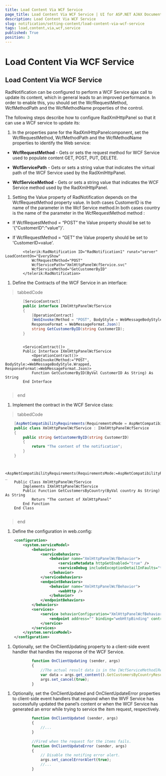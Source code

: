 ```yaml
---
title: Load Content Via WCF Service
page_title: Load Content Via WCF Service | UI for ASP.NET AJAX Documentation
description: Load Content Via WCF Service
slug: notification/setting-content/load-content-via-wcf-service
tags: load,content,via,wcf,service
published: True
position: 3
---
```


# Load Content Via WCF Service



## Load Content Via WCF Service

RadNotification can be configured to perform a WCF Service ajax call to update its content, which in general leads to an improved performance. In order to enable this, you should set the WcfRequestMethod, WcfMethodPath and the WcfMethodName properties of the control.

The following steps describe how to configure RadXmlHttpPanel so that it can use a WCF service to update its:

1. In the properties pane for the RadXmlHttpPanelcomponent, set the WcfRequestMethod, WcfMethodPath and the WcfMethodName properties to identify the Web service:

* __WcfRequestMethod__ - Gets or sets the request method for WCF Service used to populate content GET, POST, PUT, DELETE.

* __WcfServicePath__ - Gets or sets a string value that indicates the virtual path of the WCF Service used by the RadXmlHttpPanel.

* __WcfServiceMethod__ - Gets or sets a string value that indicates the WCF Service method used by the RadXmlHttpPanel.

1. Setting the Value property of RadNotification depends on the WcfRequestMethod property value. In both cases CustomerID is the name of the parameter in the Wcf Service method.In both cases country is the name of the parameter in the WcfRequestMethod method :

* If WcfRequestMethod = “POST” the Value property should be set to '{"CustomerID":"value"}'.

* If WcfRequestMethod = “GET” the Value property should be set to 'CustomerID=value'.

````ASPNET
	    <telerik:RadNotification ID="RadNotification1" runat="server" LoadContentOn="EveryShow"
			WcfRequestMethod="POST"
			WcfServicePath="XmlHttpPanelWcfService.svc"
			WcfServiceMethod="GetCustomerByID"
	    </telerik:RadNotification>
````



1. Define the Contracts of the WCF Service in an interface:

>tabbedCode

````C#
	    [ServiceContract]
	    public interface IXmlHttpPanelWcfService
	    {
		    [OperationContract]
		    [WebInvoke(Method = "POST", BodyStyle = WebMessageBodyStyle.Wrapped,
		    ResponseFormat = WebMessageFormat.Json)]
		    string GetCustomerByID(string CustomerID);
	    }
````
````VB
	
	    <ServiceContract()> _
	    Public Interface IXmlHttpPanelWcfService
	        <OperationContract()> _
	        <WebInvoke(Method:="POST", BodyStyle:=WebMessageBodyStyle.Wrapped, ResponseFormat:=WebMessageFormat.Json)> _
	        Function GetCustomerByID(ByVal CustomerID As String) As String
	    End Interface
	
````
>end

1. Implement the contract in the WCF Service class:

>tabbedCode

````C#
	[AspNetCompatibilityRequirements(RequirementsMode = AspNetCompatibilityRequirementsMode.Allowed)]
	public class XmlHttpPanelWcfService : IXmlHttpPanelWcfService
	{
	    public string GetCustomerByID(string CustomerID)
	    {
	        return "The content of the notification";
	    }
	}
````
````VB
	
	<AspNetCompatibilityRequirements(RequirementsMode:=AspNetCompatibilityRequirementsMode.Allowed)> _
	Public Class XmlHttpPanelWcfService
	    Implements IXmlHttpPanelWcfService
	    Public Function GetCustomersByCountry(ByVal country As String) As String
	        Return "The content of XmlHttpPanel"
	    End Function
	End Class
	
````
>end

1. Define the configuration in web.config:

````XML
	<configuration>
	    <system.serviceModel>
	        <behaviors>
	            <serviceBehaviors>
	                <behavior name="XmlHttpPanelWcfBehavior">
	                    <serviceMetadata httpGetEnabled="true" />
	                    <serviceDebug includeExceptionDetailInFaults="true" />
	                </behavior>
	            </serviceBehaviors>
	            <endpointBehaviors>
	                <behavior name="XmlHttpPanelWcfBehavior">
	                    <webHttp />
	                </behavior>
	            </endpointBehaviors>
	        </behaviors>
	        <services>
	            <service behaviorConfiguration="XmlHttpPanelWcfBehavior" name="XmlHttpPanelWcfService">
	                <endpoint address="" binding="webHttpBinding" contract="IXmlHttpPanelWcfService" behaviorConfiguration="XmlHttpPanelWcfBehavior"/>
	            </service>
	        </services>
	    </system.serviceModel>
	</configuration>
````



1. Optionally, set the OnClientUpdating property to a client-side event handler that handles the response of the WCF Service.

````JavaScript
	        function OnClientUpdating (sender, args)
	        {
		        //The actual result data is in the [WcfServiceMethod]Result property of the content object.
		        var data = args.get_content().GetCustomersByCountryResult,
		        args.set_cancel(true);
	        } 
````



1. Optionally, set the OnClientUpdated and OnClientUpdateError properties to client-side event handlers that respond when the WVF Service has successfully updated the panel’s content or when the WCF Service has generated an error while trying to service the item request, respectively.

````JavaScript
	        function OnClientUpdated (sender, args)
	        {
	            //...
	        }
	
	        //Fired when the request for the items fails.
	        function OnClientUpdateError (sender, args)
	        {
	            // Disable the notifing error alert.
	            args.set_cancelErrorAlert(true);
	            //...
	        }
````


